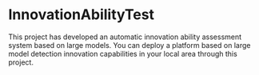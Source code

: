# InnovationAbilityTest
This project has developed an automatic innovation ability assessment system based on large models.
You can deploy a platform based on large model detection innovation capabilities in your local area through this project.
